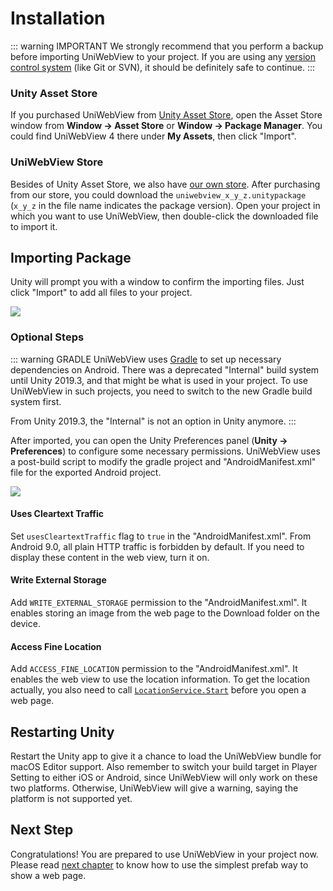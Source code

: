 # Installation

::: warning IMPORTANT
We strongly recommend that you perform a backup before importing UniWebView to your project. If you are using any [version control system](https://en.wikipedia.org/wiki/Version_control) (like Git or SVN), it should be definitely safe to continue.
:::

### Unity Asset Store

If you purchased UniWebView from [Unity Asset Store](https://assetstore.unity.com/packages/slug/175993), open the Asset Store window from **Window → Asset Store** or **Window → Package Manager**. You could find UniWebView 4 there under **My Assets**, then click "Import".

### UniWebView Store

Besides of Unity Asset Store, we also have [our own store](https://gumroad.com/l/MsaOO). After purchasing from our store, you could download the `uniwebview_x_y_z.unitypackage` (`x_y_z` in the file name indicates the package version). Open your project in which you want to use UniWebView, then double-click the downloaded file to import it.

## Importing Package

Unity will prompt you with a window to confirm the importing files. Just click "Import" to add all files to your project.

![](/images/importing-v4.png)

### Optional Steps

::: warning GRADLE
UniWebView uses [Gradle](https://docs.unity3d.com/Manual/android-gradle-overview.html) to set up necessary dependencies on Android. There was a deprecated "Internal" build system until Unity 2019.3, and that might be what is used in your project. To use UniWebView in such projects, you need to switch to the new Gradle build system first.

From Unity 2019.3, the "Internal" is not an option in Unity anymore.
:::

After imported, you can open the Unity Preferences panel (**Unity → Preferences**) to configure some necessary permissions. UniWebView uses a post-build script to modify the gradle project and "AndroidManifest.xml" file for the exported Android project.

![](/images/preferences.png)

#### Uses Cleartext Traffic

Set `usesCleartextTraffic` flag to `true` in the "AndroidManifest.xml". From Android 9.0, all plain HTTP traffic is forbidden by default. If you need to display these content in the web view, turn it on.

#### Write External Storage

Add `WRITE_EXTERNAL_STORAGE` permission to the "AndroidManifest.xml". It enables storing an image from the web page to the Download folder on the device.

#### Access Fine Location

Add `ACCESS_FINE_LOCATION` permission to the "AndroidManifest.xml". It enables the web view to use the location information. To get the location actually, you also need to call [`LocationService.Start`](https://docs.unity3d.com/ScriptReference/LocationService.Start.html) before you open a web page.

## Restarting Unity

Restart the Unity app to give it a chance to load the UniWebView bundle for macOS Editor support. Also remember to switch your build target in Player Setting to either iOS or Android, since UniWebView will only work on these two platforms. Otherwise, UniWebView will give a warning, saying the platform is not supported yet.

## Next Step

Congratulations! You are prepared to use UniWebView in your project now. Please read [next chapter](./using-prefab.md) to know how to use the simplest prefab way to show a web page.
